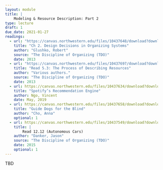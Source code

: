 ```yaml
---
layout: module
title: |
    Modeling & Resource Description: Part 2
type: lecture
draft: 1
due_date: 2021-01-27
readings:
  - url: "https://canvas.northwestern.edu/files/10437648/download?download_frd=1"
    title: "Ch 2. Design Decisions in Organizing Systems"
    author: "Glushko, Robert"
    source: "The Discipline of Organizing (TDO)"
    date: 2013
  - url: "https://canvas.northwestern.edu/files/10437697/download?download_frd=1"
    title: "Read 5.3: The Process of Describing Resources"
    author: "Various authors."
    source: "The Discipline of Organizing (TDO)"
    date: 2013
  - url: https://canvas.northwestern.edu/files/10437634/download?download_frd=1
    title: "Spotify’s Recommendation Engine"
    author: Ngo, Vincent
    date: May, 2019
  - url: https://canvas.northwestern.edu/files/10437658/download?download_frd=1
    title: "Guide Dogs for the Blind"
    author: "Cho, Anna"
    optional: 1
  - url: https://canvas.northwestern.edu/files/10437549/download?download_frd=1
    title: |
        Read 12.12 (Autonomous Cars)
    author: "Danker, Jason"
    source: "The Discipline of Organizing (TDO)"
    date: 2015
    optional: 1
---
```


TBD